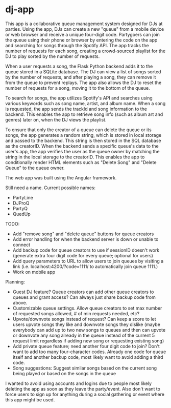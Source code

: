 # dj-app

This app is a collaborative queue management system designed for DJs at parties. Using the app, DJs can create a new "queue" from a mobile device or web browser and receive a unique four-digit code. Partygoers can join the queue using their phone or browser by entering the code on the app and searching for songs through the Spotify API. The app tracks the number of requests for each song, creating a crowd-sourced playlist for the DJ to play sorted by the number of requests.

When a user requests a song, the Flask Python backend adds it to the queue stored in a SQLite database. The DJ can view a list of songs sorted by the number of requests, and after playing a song, they can remove it from the queue to prevent replays. The app also allows the DJ to reset the number of requests for a song, moving it to the bottom of the queue.

To search for songs, the app utilizes Spotify's API and searches using various keywords such as song name, artist, and album name. When a song is requested, the app sends the trackId and song information to the backend. This enables the app to retrieve song info (such as album art and genres) later on, when the DJ views the playlist.

To ensure that only the creator of a queue can delete the queue or its songs, the app generates a random string, which is stored in local storage and passed to the backend. This string is then stored in the SQL database as the creatorID. When the backend sends a specific queue's data to the user's app, the app verifies the user as the queue owner by matching the string in the local storage to the creatorID. This enables the app to conditionally render HTML elements such as "Delete Song" and "Delete Queue" to the queue owner.

The web app was built using the Angular framework.

Still need a name. Current possible names:

* PartyLine
* DJProQ
* PartyQ
* QuedUp

TODO:

* Add "remove song" and "delete queue" buttons for queue creators
* Add error handling for when the backend server is down or unable to connect
* Add backup code for queue creators to use if sessionID doesn't work (generate extra four digit code for every queue; optional for users)
* Add query parameters to URL to allow users to join queues by visiting a link (i.e. localhost:4200/?code=1111/ to automatically join queue 1111.)
* Work on mobile app

Planning:

* Guest DJ feature? Queue creators can add other queue creators to queues and grant access? Can always just share backup code from above.
* Customizable queue settings. Allow queue creators to set max number of requested songs allowed, # of min requests needed, etc?
* Upvote/downvote songs instead of request? Can keep a score to let users upvote songs they like and downvote songs they dislike (maybe everybody can add up to two new songs to queues and then can upvote or downvote any song already in the queue instead of the current 5 request limit regardless if adding new song or requesting existing song)
* Add private queue feature; need another four digit code to join? Don't want to add too many four-character codes. Already one code for queue itself and another backup code, most likely want to avoid adding a third code.
* Song suggestions: Suggest similar songs based on the current song being played or based on the songs in the queue

I wanted to avoid using accounts and logins due to people most likely deleting the app as soon as they leave the party/event. Also don't want to force users to sign up for anything during a social gathering or event where this app might be used.
